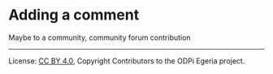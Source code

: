 <!-- SPDX-License-Identifier: CC-BY-4.0 -->
<!-- Copyright Contributors to the ODPi Egeria project. -->

# Adding a comment

Maybe to a community, community forum contribution




----
License: [CC BY 4.0](https://creativecommons.org/licenses/by/4.0/),
Copyright Contributors to the ODPi Egeria project.